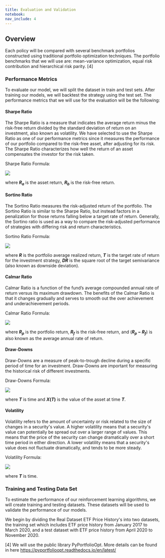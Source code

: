 ```yaml
---
title: Evaluation and Validation
notebook:
nav_include: 4
---
```


## Overview

Each policy will be compared with several benchmark portfolios constructed using traditional portfolio optimization techniques.  The portfolio benchmarks that we will use are: mean-variance optimization, equal risk contribution and hierarchical risk parity. [4] 

### Performance Metrics

To evaluate our model, we will split the dataset in train and test sets. After training our models, we will backtest the strategy using the test set. The performance metrics that we will use for the evaluation will be the following:

#### Sharpe Ratio

The Sharpe Ratio is a measure that indicates the average return minus the risk-free return divided by the standard deviation of return on an investment, also known as volatility. We have selected to use the Sharpe Ratio as one of our performance metrics since it measures the performance of our portfolio compared to the risk-free asset, after adjusting for its risk. The Sharpe Ratio characterizes how well the return of an asset compensates the investor for the risk taken.

Sharpe Ratio Formula:

<img src="https://render.githubusercontent.com/render/math?math=S_{a} = \frac{E[R_{a} - R_{b}]}{\sigma_{a}} = \frac{E[R_{a} - R_{b}]}{\sqrt{var[R_{a} - R_{b}]}}">

where ***R*<sub>*a*</sub>** is the asset return, ***R*<sub>*b*</sub>** is the risk-free return.

#### Sortino Ratio

The Sortino Ratio measures the risk-adjusted return of the portfolio. The Sortino Ratio is similar to the Sharpe Ratio, but instead factors in a penalization for those returns falling below a target rate of return.  Generally, the Sortino ratio is used as a way to compare the risk-adjusted performance of strategies with differing risk and return characteristics. 

Sortino Ratio Formula:

<img src="https://render.githubusercontent.com/render/math?math=S = \frac{R - T}{DR}">

where ***R*** is the portfolio average realized return, ***T*** is the target rate of return for the investment strategy, ***DR*** is the square root of the target semivariance (also known as downside deviation). 


#### Calmar Ratio
Calmar Ratio is a function of the fund’s average compounded annual rate of return versus its maximum drawdown.  The benefits of the Calmar Ratio is that it changes gradually and serves to smooth out the over achievement and underachievement periods.

Calmar Ratio Formula:

<img src="https://render.githubusercontent.com/render/math?math=\text{Calmar Ratio} = \frac{R_{p} - R_{f}}{Maximum Drawdown}">

where ***R*<sub>*p*</sub>** is the portfolio return, ***R*<sub>*f*</sub>** is the risk-free return, and (***R*<sub>*p*</sub> − *R*<sub>*f*</sub>**) is also known as the average annual rate of return. 

#### Draw-Downs

Draw-Downs are a measure of peak-to-trough decline during a specific period of time for an investment. Draw-Downs are important for measuring the historical risk of different investments.

Draw-Downs Formula:

<img src="https://render.githubusercontent.com/render/math?math=D(T) = max[\max_{t\varepsilon (0, T)}X(t) - X(T), 0] \equiv [\max_{t\varepsilon (0, T)}X(t) - X(T)]">

where ***T*** is time and ***X*(*T*)** is the value of the asset at time ***T***.  

#### Volatility

Volatility refers to the amount of uncertainty or risk related to the size of changes in a security's value. A higher volatility means that a security's value can potentially be spread out over a larger range of values. This means that the price of the security can change dramatically over a short time period in either direction. A lower volatility means that a security's value does not fluctuate dramatically, and tends to be more steady.

Volatility Formula:

<img src="https://render.githubusercontent.com/render/math?math=\sigma_T = \sigma * \sqrt{T}">

where ***T*** is time.

### Training and Testing Data Set

To estimate the performance of our reinforcement learning algorithms, we will create training and testing datasets. These datasets will be used to validate the performance of our models.

We begin by dividing the Real Dataset ETF Price History's into two datasets, the training set which includes ETF price history from January 2017 to March 2020, and a test dataset with ETF price history from April 2020 to November 2020.


[4] We will use the public library PyPortfolioOpt. More details can be found in here https://pyportfolioopt.readthedocs.io/en/latest/
